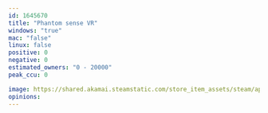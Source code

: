 ```yaml
---
id: 1645670
title: "Phantom sense VR"
windows: "true"
mac: "false"
linux: false
positive: 0
negative: 0
estimated_owners: "0 - 20000"
peak_ccu: 0

image: https://shared.akamai.steamstatic.com/store_item_assets/steam/apps/1645670/header.jpg?t=1623311686
opinions:
---
```


